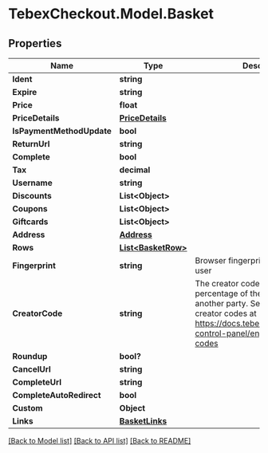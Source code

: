 # TebexCheckout.Model.Basket

## Properties

Name | Type | Description | Notes
------------ | ------------- | ------------- | -------------
**Ident** | **string** |  | [optional] 
**Expire** | **string** |  | [optional] 
**Price** | **float** |  | [optional] 
**PriceDetails** | [**PriceDetails**](PriceDetails.md) |  | [optional] 
**IsPaymentMethodUpdate** | **bool** |  | [optional] 
**ReturnUrl** | **string** |  | [optional] 
**Complete** | **bool** |  | [optional] 
**Tax** | **decimal** |  | [optional] 
**Username** | **string** |  | [optional] 
**Discounts** | **List&lt;Object&gt;** |  | [optional] 
**Coupons** | **List&lt;Object&gt;** |  | [optional] 
**Giftcards** | **List&lt;Object&gt;** |  | [optional] 
**Address** | [**Address**](Address.md) |  | [optional] 
**Rows** | [**List&lt;BasketRow&gt;**](BasketRow.md) |  | [optional] 
**Fingerprint** | **string** | Browser fingerprint to identify the user | [optional] 
**CreatorCode** | **string** | The creator code is used to share a percentage of the payment with another party. See more about creator codes at https://docs.tebex.io/creators/tebex-control-panel/engagement/creator-codes | [optional] 
**Roundup** | **bool?** |  | [optional] 
**CancelUrl** | **string** |  | [optional] 
**CompleteUrl** | **string** |  | [optional] 
**CompleteAutoRedirect** | **bool** |  | [optional] 
**Custom** | **Object** |  | [optional] 
**Links** | [**BasketLinks**](BasketLinks.md) |  | [optional] 

[[Back to Model list]](../README.md#documentation-for-models) [[Back to API list]](../README.md#documentation-for-api-endpoints) [[Back to README]](../README.md)


